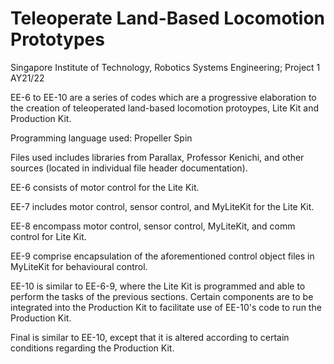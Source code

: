 # Teleoperate Land-Based Locomotion Prototypes
Singapore Institute of Technology, Robotics Systems Engineering; Project 1 AY21/22

EE-6 to EE-10 are a series of codes which are a progressive elaboration to the creation of teleoperated land-based locomotion protoypes, Lite Kit and Production Kit.

Programming language used: Propeller Spin

Files used includes libraries from Parallax, Professor Kenichi, and other sources (located in individual file header documentation).

EE-6 consists of motor control for the Lite Kit.

EE-7 includes motor control, sensor control, and MyLiteKit for the Lite Kit.

EE-8 encompass motor control, sensor control, MyLiteKit, and comm control for Lite Kit. 

EE-9 comprise encapsulation of the aforementioned control object files in MyLiteKit for behavioural control.

EE-10 is similar to EE-6-9, where the Lite Kit is programmed and able to perform the tasks of the previous sections. Certain components are to be integrated into the Production Kit to facilitate use of EE-10's code to run the Production Kit.

Final is similar to EE-10, except that it is altered according to certain conditions regarding the Production Kit.
